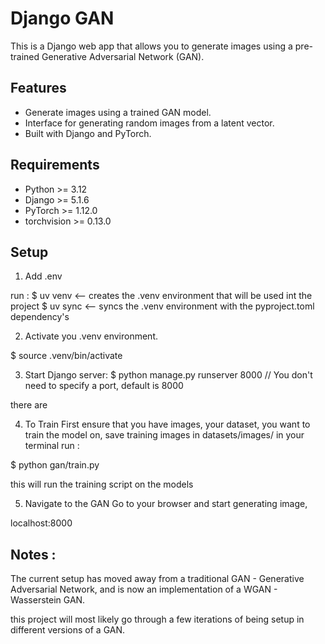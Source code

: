 # Django GAN

This is a Django web app that allows you to generate images using a pre-trained Generative Adversarial Network (GAN). 

## Features
- Generate images using a trained GAN model.
- Interface for generating random images from a latent vector.
- Built with Django and PyTorch.

## Requirements
- Python >= 3.12
- Django >= 5.1.6
- PyTorch >= 1.12.0
- torchvision >= 0.13.0

## Setup
1. Add .env 
<!-- Im using uv to managed my packages, super easy and simple to use, highly recommend using it -->
run :
$ uv venv   <-- creates the .venv environment that will be used int the project 
$ uv sync   <-- syncs the .venv environment with the pyproject.toml dependency's 


2. Activate you .venv environment. 
<!-- side note - ill working in linux so ill  provide commands for that  -->
$ source .venv/bin/activate

3. Start Django server:
$ python manage.py runserver 8000 
// You don't need to specify a port, default is 8000

there are 

4. To Train 
First ensure that you have images, your dataset, you want to train the model on, save training images in datasets/images/
in your terminal run :

$ python gan/train.py

this will run the training script on the models 



5. Navigate to the GAN
Go to your browser and start generating image,

localhost:8000

## Notes :

The current setup has moved away from a traditional GAN - Generative Adversarial Network, and is now an implementation of a WGAN - Wasserstein GAN.

this project will most likely go through a few iterations of being setup in different versions of a GAN.